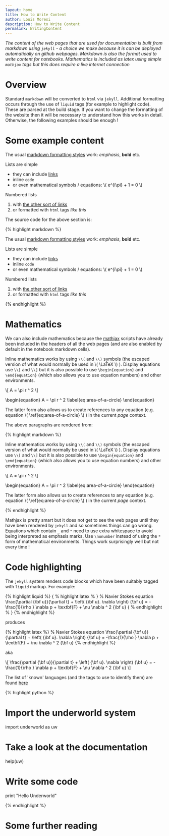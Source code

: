 ```yaml
---
layout: home
title: How to Write Content
author: Louis Moresi
description: How to Write Content
permalink: WritingContent
---
```


_The content of the web pages that are used for documentation is built from markdown using `jekyll` - a choice we make because it is can be deployed automatically on github webpages. Markdown is also the format used to write content for notebooks. Mathematics is included as latex using simple `mathjax` tags but this does require a live internet connection_

# Overview

Standard `markdown` will be converted to `html` via `jekyll`. Additional formatting occurs through the use of `liquid` tags (for example to highlight code). These are parsed at the build stage. If you want to change the formatting of the website then it will be necessary to understand how this works in detail. Otherwise, the following examples should be enough !

# Some example content

The usual [markdown formatting styles](https://daringfireball.net/projects/markdown/basics) work: _emphasis_, **bold** etc.

Lists are simple

   * they can include [links](www.google.com)
   * inline `code`
   * or even mathematical symbols / equations: \\( e^{i\pi} + 1 = 0 \\)

Numbered lists

   1. with [the other sort of links][RefLink]
   1. or formatted with `html` tags <i>like this</i>

[Reflink]: www.google.com  

The source code for the above section is:

{% highlight markdown %}

The usual [markdown formatting styles](https://daringfireball.net/projects/markdown/basics)
work: _emphasis_, **bold** etc.

Lists are simple

   * they can include [links](www.google.com)
   * inline `code`
   * or even mathematical symbols / equations: \\( e^{i\pi} + 1 = 0 \\)

Numbered lists

   1. with [the other sort of links][RefLink]
   1. or formatted with `html` tags <i>like this</i>

[Reflink]: www.google.com  

{% endhighlight %}

# Mathematics

We can also include mathematics because the [mathjax](http://mathjax.readthedocs.org/en/latest/) scripts have already been included in the headers of all the web pages (and are also enabled by default in the notebook markdown cells).

Inline mathematics works by using `\\(` and `\\)` symbols (the escaped version of what would normally be used in \\( \LaTeX \\) ). Display equations use `\\[` and `\\]` but it is also possible to use `\begin{equation}` and `\end{equation}` (which also allows you to use equation numbers) and other environments.

\\[ A = \pi r ^ 2 \\]

\begin{equation}
    A = \pi r ^ 2  \label{eq:area-of-a-circle}
\end{equation}

The latter form also allows us to create references to any equation (e.g. equation \\( \ref{eq:area-of-a-circle} \\) ) in the current _page_ context.

The above paragraphs are rendered from:

{% highlight markdown %}

Inline mathematics works by using `\\(` and `\\)` symbols
(the escaped version of what would normally be used in \\( \LaTeX \\) ).
Display equations use `\\[` and `\\]` but it is also possible to use
`\begin{equation}` and `\end{equation}` (which also allows you to use equation numbers)
and other environments.

\\[ A = \pi r ^ 2 \\]

\begin{equation}
    A = \pi r ^ 2  \label{eq:area-of-a-circle}
\end{equation}

The latter form also allows us to create references to any equation
(e.g. equation \\( \ref{eq:area-of-a-circle} \\) )
in the current _page_ context.

{% endhighlight %}

Mathjax is pretty smart but it does not get to see the web pages until they have been rendered by `jekyll` and so sometimes things can go wrong. Equations which contain `_` and `*` need to use extra whitespace to avoid being interpreted as emphasis marks. Use `\nonumber` instead of using the `*` form of mathematical environments. Things work surprisingly well but not every time !





# Code highlighting

The `jekyll` system renders code blocks which have been suitably tagged with `liquid`
markup. For example:

{% highlight liquid %}
{ % highlight latex % }
% Navier Stokes equation
\frac{\partial {\bf u}}{\partial t}  +
\left( {\bf u}. \nabla  \right) {\bf u}   =
-\frac{1}{\rho } \nabla p  +  \textbf{F}  + \nu \nabla ^ 2 {\bf u}
{ % endhighlight % }
{% endhighlight %}

produces

{% highlight latex %}
% Navier Stokes equation 
\frac{\partial {\bf u}}{\partial t}  +
\left( {\bf u}. \nabla  \right) {\bf u}   =
-\frac{1}{\rho } \nabla p  +  \textbf{F}  + \nu \nabla ^ 2 {\bf u}
{% endhighlight %}

aka

\\[
\frac{\partial {\bf u}}{\partial t}  +
\left( {\bf u}. \nabla  \right) {\bf u}   =
-\frac{1}{\rho } \nabla p  +  \textbf{F}  + \nu \nabla ^ 2 {\bf u}
\\]



The list of 'known' languages (and the tags to use to identify them) are found [here](https://github.com/jneen/rouge/wiki/List-of-supported-languages-and-lexers)

{% highlight python %}

# Import the underworld system
import underworld as uw

# Take a look at the documentation
help(uw)

# Write some code
print "Hello Underworld"

{% endhighlight %}


# Some further reading
